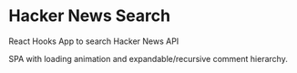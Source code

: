 # Hacker News Search

React Hooks App to search Hacker News API

SPA with loading animation and expandable/recursive comment hierarchy.
